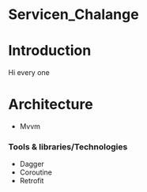 # Servicen_Chalange
# Introduction
Hi every one
# Architecture
* Mvvm
### Tools & libraries/Technologies
* Dagger
* Coroutine
* Retrofit
